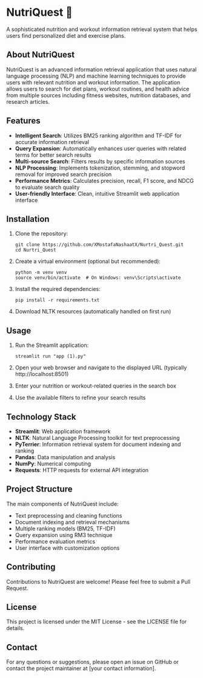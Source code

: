 # NutriQuest 💪

A sophisticated nutrition and workout information retrieval system that helps users find personalized diet and exercise plans.

## About NutriQuest

NutriQuest is an advanced information retrieval application that uses natural language processing (NLP) and machine learning techniques to provide users with relevant nutrition and workout information. The application allows users to search for diet plans, workout routines, and health advice from multiple sources including fitness websites, nutrition databases, and research articles.

## Features

- **Intelligent Search**: Utilizes BM25 ranking algorithm and TF-IDF for accurate information retrieval
- **Query Expansion**: Automatically enhances user queries with related terms for better search results
- **Multi-source Search**: Filters results by specific information sources
- **NLP Processing**: Implements tokenization, stemming, and stopword removal for improved search precision
- **Performance Metrics**: Calculates precision, recall, F1 score, and NDCG to evaluate search quality
- **User-friendly Interface**: Clean, intuitive Streamlit web application interface

## Installation

1. Clone the repository:

   ```
   git clone https://github.com/XMostafaNashaatX/Nurtri_Quest.git
   cd Nurtri_Quest
   ```

2. Create a virtual environment (optional but recommended):

   ```
   python -m venv venv
   source venv/bin/activate  # On Windows: venv\Scripts\activate
   ```

3. Install the required dependencies:

   ```
   pip install -r requirements.txt
   ```

4. Download NLTK resources (automatically handled on first run)

## Usage

1. Run the Streamlit application:

   ```
   streamlit run "app (1).py"
   ```

2. Open your web browser and navigate to the displayed URL (typically http://localhost:8501)

3. Enter your nutrition or workout-related queries in the search box

4. Use the available filters to refine your search results

## Technology Stack

- **Streamlit**: Web application framework
- **NLTK**: Natural Language Processing toolkit for text preprocessing
- **PyTerrier**: Information retrieval system for document indexing and ranking
- **Pandas**: Data manipulation and analysis
- **NumPy**: Numerical computing
- **Requests**: HTTP requests for external API integration

## Project Structure

The main components of NutriQuest include:

- Text preprocessing and cleaning functions
- Document indexing and retrieval mechanisms
- Multiple ranking models (BM25, TF-IDF)
- Query expansion using RM3 technique
- Performance evaluation metrics
- User interface with customization options

## Contributing

Contributions to NutriQuest are welcome! Please feel free to submit a Pull Request.

## License

This project is licensed under the MIT License - see the LICENSE file for details.

## Contact

For any questions or suggestions, please open an issue on GitHub or contact the project maintainer at [your contact information].
